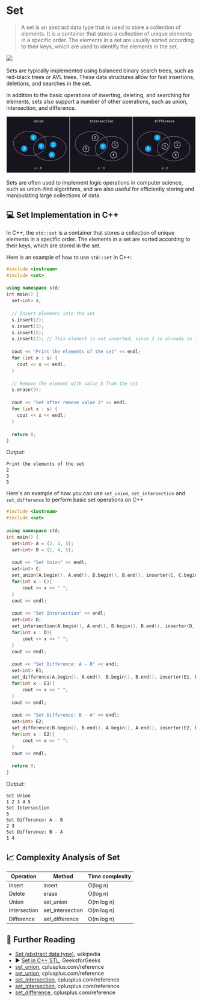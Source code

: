 # Set

> A set is an abstract data type that is used to store a collection of elements. It is a container that stores a collection of unique elements in a specific order. The elements in a set are usually sorted according to their keys, which are used to identify the elements in the set.

![](../abstract/data-structures/set.png)

Sets are typically implemented using balanced binary search trees, such as red-black trees or AVL trees. These data structures allow for fast insertions, deletions, and searches in the set.

In addition to the basic operations of inserting, deleting, and searching for elements, sets also support a number of other operations, such as union, intersection, and difference.

![](../abstract/data-structures/set_2.png)

Sets are often used to implement logic operations in computer science, such as union-find algorithms, and are also useful for efficiently storing and manipulating large collections of data.

## 💻 Set Implementation in C++

In C++, the `std::set` is a container that stores a collection of unique elements in a specific order. The elements in a set are sorted according to their keys, which are stored in the set.

Here is an example of how to use `std::set` in C++:

```cpp
#include <iostream>
#include <set>

using namespace std;
int main() {
  set<int> s;

  // Insert elements into the set
  s.insert(2);
  s.insert(3);
  s.insert(5);
  s.insert(2); // This element is not inserted, since 2 is already in the set

  cout << "Print the elements of the set" << endl;
  for (int x : s) {
    cout << x << endl;
  }

  // Remove the element with value 3 from the set
  s.erase(3);

  cout << "Set after remove value 3" << endl;
  for (int x : s) {
    cout << x << endl;
  }

  return 0;
}
```

Output:

```
Print the elements of the set
2
3
5
```

Here's an example of how you can use `set_union`, `set_intersection` and `set_difference` to perform basic set operations on C++

```cpp
#include <iostream>
#include <set>

using namespace std;
int main() {
  set<int> A = {2, 3, 5};
  set<int> B = {1, 4, 5};
  
  cout << "Set Union" << endl;
  set<int> C;
  set_union(A.begin(), A.end(), B.begin(), B.end(), inserter(C, C.begin()));
  for(int x : C){
      cout << x << " ";
  }
  cout << endl;
  
  cout << "Set Intersection" << endl;
  set<int> D;
  set_intersection(A.begin(), A.end(), B.begin(), B.end(), inserter(D, D.begin()));
  for(int x : D){
      cout << x << " ";
  }
  cout << endl;
  
  cout << "Set Difference: A - B" << endl;
  set<int> E1;
  set_difference(A.begin(), A.end(), B.begin(), B.end(), inserter(E1, E1.begin()));
  for(int x : E1){
      cout << x << " ";
  }
  cout << endl;
  
  cout << "Set Difference: B - A" << endl;
  set<int> E2;
  set_difference(B.begin(), B.end(), A.begin(), A.end(), inserter(E2, E2.begin()));
  for(int x : E2){
      cout << x << " ";
  }
  cout << endl;
  
  return 0;
}
```

Output:

```
Set Union
1 2 3 4 5 
Set Intersection
5 
Set Difference: A - B
2 3 
Set Difference: B - A
1 4 
```

## 📈 Complexity Analysis of Set

| Operation      | Method          | Time complexity |
|----------------|-----------------|-----------------|
| Insert         | insert          | O(log n)        |
| Delete         | erase           | O(log n)        |
| Union          | set_union       | O(m log n)      |
| Intersection   | set_intersection| O(m log n)      |
| Difference     | set_difference  | O(m log n)      |

## 🔗 Further Reading

* [Set (abstract data type)](https://en.wikipedia.org/wiki/Set_(abstract_data_type)), wikipedia
* ▶️ [Set in C++ STL](https://www.youtube.com/watch?v=4FJrP6aAwSs&ab_channel=Codevolution), GeeksforGeeks
* [set_union](https://cplusplus.com/reference/algorithm/set_union/), cplusplus.com/reference
* [set_union](https://cplusplus.com/reference/algorithm/set_union/), cplusplus.com/reference
* [set_intersection](https://cplusplus.com/reference/algorithm/set_intersection/), cplusplus.com/reference
* [set_intersection](https://cplusplus.com/reference/algorithm/set_intersection/), cplusplus.com/reference
* [set_difference](https://cplusplus.com/reference/algorithm/set_difference/), cplusplus.com/reference